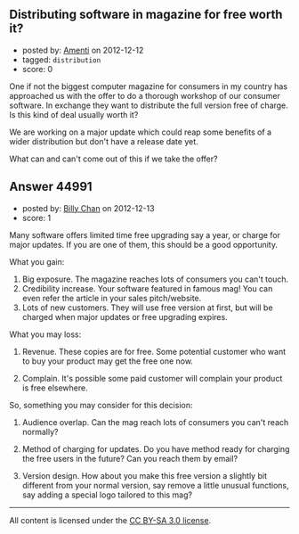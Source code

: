 ## Distributing software in magazine for free worth it?

- posted by: [Amenti](https://stackexchange.com/users/-1/9272-amenti) on 2012-12-12
- tagged: `distribution`
- score: 0

One if not the biggest computer magazine for consumers in my country has approached us with the offer to do a thorough workshop of our consumer software. In exchange they want to distribute the full version free of charge. Is this kind of deal usually worth it? 

We are working on a major update which could reap some benefits of a wider distribution but don't have a release date yet.

What can and can't come out of this if we take the offer?  


## Answer 44991

- posted by: [Billy Chan](https://stackexchange.com/users/-1/21618-billy-chan) on 2012-12-13
- score: 1

Many software offers limited time free upgrading say a year, or charge for major updates. If you are one of them, this should be a good opportunity.

What you gain:

1. Big exposure. The magazine reaches lots of consumers you can't touch.
2. Credibility increase. Your software featured in famous mag! You can even refer the article in your sales pitch/website.
3. Lots of new customers. They will use free version at first, but will be charged when major updates or free upgrading expires. 

What you may loss:

1. Revenue. These copies are for free. Some potential customer who want to buy your product may get the free one now. 

2. Complain. It's possible some paid customer will complain your product is free elsewhere. 

So, something you may consider for this decision:

1. Audience overlap. Can the mag reach lots of consumers you can't reach normally? 

2. Method of charging for updates. Do you have method ready for charging the free users in the future? Can you reach them by email?

3. Version design. How about you make this free version a slightly bit different from your normal version, say remove a little unusual functions, say adding a special logo tailored to this mag?





---

All content is licensed under the [CC BY-SA 3.0 license](https://creativecommons.org/licenses/by-sa/3.0/).

